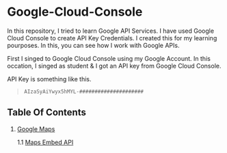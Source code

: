 # Google-Cloud-Console
In this repository, I tried to learn Google API Services. I have used Google Cloud Console to create API Key Credentials. I created this for my learning pourposes. In this, you can see how I work with Google APIs.

First I singed to Google Cloud Console using my Google Account. In this occation, I singed as student & I got an API key from Google Cloud Console.

API Key is something like this.
> ```AIzaSyAiYwyx5hMYL-#####################```




## Table Of Contents
1. [Google Maps](#google-maps)

    1.1 [Maps Embed API](#MapsEmbedAPI)

